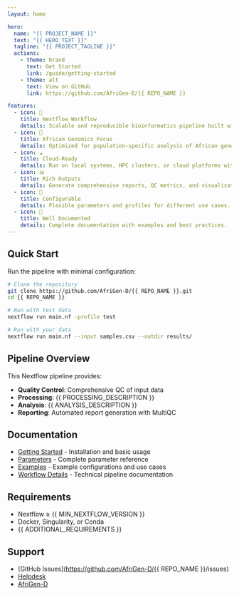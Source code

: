 ```yaml
---
layout: home

hero:
  name: "{{ PROJECT_NAME }}"
  text: "{{ HERO_TEXT }}"
  tagline: "{{ PROJECT_TAGLINE }}"
  actions:
    - theme: brand
      text: Get Started
      link: /guide/getting-started
    - theme: alt
      text: View on GitHub
      link: https://github.com/AfriGen-D/{{ REPO_NAME }}

features:
  - icon: 🔬
    title: Nextflow Workflow
    details: Scalable and reproducible bioinformatics pipeline built with Nextflow.
  - icon: 🧬
    title: African Genomics Focus
    details: Optimized for population-specific analysis of African genomic datasets.
  - icon: ☁️
    title: Cloud-Ready
    details: Run on local systems, HPC clusters, or cloud platforms with ease.
  - icon: 📊
    title: Rich Outputs
    details: Generate comprehensive reports, QC metrics, and visualizations.
  - icon: 🔧
    title: Configurable
    details: Flexible parameters and profiles for different use cases.
  - icon: 📝
    title: Well Documented
    details: Complete documentation with examples and best practices.
---
```


## Quick Start

Run the pipeline with minimal configuration:

```bash
# Clone the repository
git clone https://github.com/AfriGen-D/{{ REPO_NAME }}.git
cd {{ REPO_NAME }}

# Run with test data
nextflow run main.nf -profile test

# Run with your data
nextflow run main.nf --input samples.csv --outdir results/
```

## Pipeline Overview

This Nextflow pipeline provides:

- **Quality Control**: Comprehensive QC of input data
- **Processing**: {{ PROCESSING_DESCRIPTION }}
- **Analysis**: {{ ANALYSIS_DESCRIPTION }}
- **Reporting**: Automated report generation with MultiQC

## Documentation

- [Getting Started](/guide/getting-started) - Installation and basic usage
- [Parameters](/api/parameters) - Complete parameter reference
- [Examples](/examples/) - Example configurations and use cases
- [Workflow Details](/workflow/) - Technical pipeline documentation

## Requirements

- Nextflow ≥ {{ MIN_NEXTFLOW_VERSION }}
- Docker, Singularity, or Conda
- {{ ADDITIONAL_REQUIREMENTS }}

## Support

- [GitHub Issues](https://github.com/AfriGen-D/{{ REPO_NAME }}/issues)
- [Helpdesk](https://helpdesk.afrigen-d.org)
- [AfriGen-D](https://afrigen-d.org)